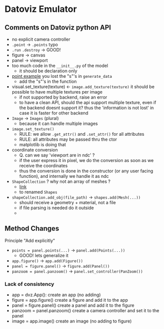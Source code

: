 # Datoviz Emulator

## Comments on Datoviz python API

- no explicit camera controller
- `.point` -> `.points` typo
- `.run` `.destroy` -> GOOD!
- figure -> canvas
- panel -> viewport
- too much code in the `__init__.py` of the model
  - it should be declaration only
- [point example](https://datoviz.org/gallery/visuals/point/) you lost the "s"'s in `generate_data`
  - add the "s"'s in the function
- visual.set_texture(texture) <- `image.add_texture(texture)` it should be possible to have multiple textures per image
  - if not supported by backend, raise an error
  - to have a clean API, should the api support multiple texture, even if the backend doesnt support it? thus the 'information is not lost' in case it is faster for other backend
- `Image` -> `Images` (plural)
  - because it can handle multiple images
- `image.set_texture()`
  - RULE: we allow `.get_attr()` and `.set_attr()` for all attributes
  - RULE: all attributes may be passed thru the ctor
  - matplotlib is doing that
- coordinate conversion
  - Q. can we say 'viewport are in ndc' ?
  - if the user express it in pixel, we do the conversion as soon as we receive the coordinates
  - thus the conversion is done in the constructor (or any user facing function), and internally we handle it as ndc
- `ShapeCollection` ? why not an array of meshes ?
  - [link](https://github.com/datoviz/datoviz/blob/4ca6c6e94e46b336b2834487017c5628f613f063/examples/visuals/mesh.py#L16C10-L21)
  - to renamed `Shapes`
- `shapeCollection.add_obj(file_path)` -> `shapes.add(Mesh(...))`
  - should receive a geometry + material, not a file
  - if file parsing is needed do it outside
  -

## Method Changes

Principle "Add explicitly"

- `points = panel.points(...)` -> `panel.add(Points(...))`
  - GOOD! lets generalize it
- `app.figure()` -> `app.add(Figure())`
- `panel = figure.panel()` -> `figure.add(Panel())`
- `panzoom = panel.panzoom()` -> `panel.set_controller(PanZoom())`

### Lack of consistency

- app = dvz.App(): create an app (no adding)
- figure = app.figure() create a figure and add it to the app
- panel = figure.panel() create a panel and add it to the figure
- panzoom = panel.panzoom() create a camera controller and set it to the panel
- image = app.image() create an image (no adding to figure)
